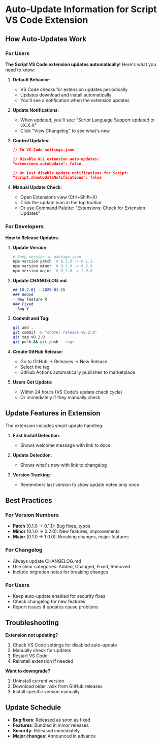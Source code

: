 # Auto-Update Information for Script VS Code Extension

## How Auto-Updates Work

### For Users

**The Script VS Code extension updates automatically!** Here's what you need to know:

1. **Default Behavior**: 
   - VS Code checks for extension updates periodically
   - Updates download and install automatically
   - You'll see a notification when the extension updates

2. **Update Notifications**:
   - When updated, you'll see: "Script Language Support updated to vX.X.X"
   - Click "View Changelog" to see what's new

3. **Control Updates**:
   ```json
   // In VS Code settings.json
   
   // Disable ALL extension auto-updates:
   "extensions.autoUpdate": false,
   
   // Or just disable update notifications for Script:
   "script.showUpdateNotifications": false
   ```

4. **Manual Update Check**:
   - Open Extensions view (Ctrl+Shift+X)
   - Click the update icon in the top toolbar
   - Or use Command Palette: "Extensions: Check for Extension Updates"

### For Developers

**How to Release Updates**:

1. **Update Version**:
   ```bash
   # Bump version in package.json
   npm version patch  # 0.1.0 -> 0.1.1
   npm version minor  # 0.1.0 -> 0.2.0
   npm version major  # 0.1.0 -> 1.0.0
   ```

2. **Update CHANGELOG.md**:
   ```markdown
   ## [0.2.0] - 2025-01-15
   ### Added
   - New feature X
   ### Fixed
   - Bug Y
   ```

3. **Commit and Tag**:
   ```bash
   git add .
   git commit -m "chore: release v0.2.0"
   git tag v0.2.0
   git push && git push --tags
   ```

4. **Create GitHub Release**:
   - Go to GitHub → Releases → New Release
   - Select the tag
   - GitHub Actions automatically publishes to marketplace

5. **Users Get Update**:
   - Within 24 hours (VS Code's update check cycle)
   - Or immediately if they manually check

## Update Features in Extension

The extension includes smart update handling:

1. **First Install Detection**:
   - Shows welcome message with link to docs

2. **Update Detection**:
   - Shows what's new with link to changelog

3. **Version Tracking**:
   - Remembers last version to show update notes only once

## Best Practices

### For Version Numbers
- **Patch** (0.1.0 → 0.1.1): Bug fixes, typos
- **Minor** (0.1.0 → 0.2.0): New features, improvements
- **Major** (0.1.0 → 1.0.0): Breaking changes, major features

### For Changelog
- Always update CHANGELOG.md
- Use clear categories: Added, Changed, Fixed, Removed
- Include migration notes for breaking changes

### For Users
- Keep auto-update enabled for security fixes
- Check changelog for new features
- Report issues if updates cause problems

## Troubleshooting

**Extension not updating?**
1. Check VS Code settings for disabled auto-update
2. Manually check for updates
3. Restart VS Code
4. Reinstall extension if needed

**Want to downgrade?**
1. Uninstall current version
2. Download older .vsix from GitHub releases
3. Install specific version manually

## Update Schedule

- **Bug fixes**: Released as soon as fixed
- **Features**: Bundled in minor releases
- **Security**: Released immediately
- **Major changes**: Announced in advance